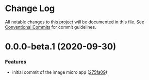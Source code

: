 # Change Log

All notable changes to this project will be documented in this file.
See [Conventional Commits](https://conventionalcommits.org) for commit guidelines.


# 0.0.0-beta.1 (2020-09-30)


### Features

* initial commit of the image micro app ([275fa09](https://github.com/Schalltech/honeycomb-marketplace/commit/275fa09fa783a3a470a2bcbe2bfecd2de569b0d7))
